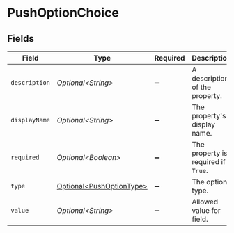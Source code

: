 # PushOptionChoice


## Fields

| Field                                                                  | Type                                                                   | Required                                                               | Description                                                            |
| ---------------------------------------------------------------------- | ---------------------------------------------------------------------- | ---------------------------------------------------------------------- | ---------------------------------------------------------------------- |
| `description`                                                          | *Optional\<String>*                                                    | :heavy_minus_sign:                                                     | A description of the property.                                         |
| `displayName`                                                          | *Optional\<String>*                                                    | :heavy_minus_sign:                                                     | The property's display name.                                           |
| `required`                                                             | *Optional\<Boolean>*                                                   | :heavy_minus_sign:                                                     | The property is required if `True`.                                    |
| `type`                                                                 | [Optional\<PushOptionType>](../../models/components/PushOptionType.md) | :heavy_minus_sign:                                                     | The option type.                                                       |
| `value`                                                                | *Optional\<String>*                                                    | :heavy_minus_sign:                                                     | Allowed value for field.                                               |